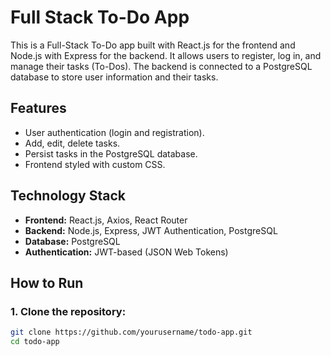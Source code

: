 # Full Stack To-Do App

This is a Full-Stack To-Do app built with React.js for the frontend and Node.js with Express for the backend. It allows users to register, log in, and manage their tasks (To-Dos). The backend is connected to a PostgreSQL database to store user information and their tasks.

## Features

- User authentication (login and registration).
- Add, edit, delete tasks.
- Persist tasks in the PostgreSQL database.
- Frontend styled with custom CSS.

## Technology Stack

- **Frontend:** React.js, Axios, React Router
- **Backend:** Node.js, Express, JWT Authentication, PostgreSQL
- **Database:** PostgreSQL
- **Authentication:** JWT-based (JSON Web Tokens)

## How to Run

### 1. Clone the repository:

```bash
git clone https://github.com/yourusername/todo-app.git
cd todo-app
